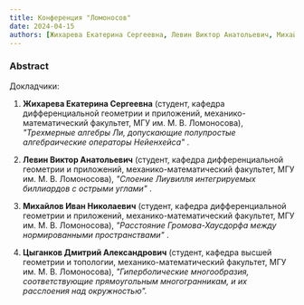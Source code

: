 ```yaml
---
title: Конференция "Ломоносов"
date: 2024-04-15
authors: [Жихарева Екатерина Сергеевна, Левин Виктор Анатольевич, Михайлов Иван Николаевич, Цыганков Дмитрий Александрович]
---
```


### Abstract

Докладчики:

1) **Жихарева Екатерина Сергеевна** (студент, кафедра дифференциальной геометрии и приложений, механико-математический факультет, МГУ им. М. В. Ломоносова), *"Трехмерные алгебры Ли, допускающие полупростые алгебраические операторы Нейенхейса"* .
  
2) **Левин Виктор Анатольевич** (студент, кафедра дифференциальной геометрии и приложений, механико-математический факультет, МГУ им. М. В. Ломоносова), *"Слоение Лиувилля интегрируемых биллиардов с острыми углами"* .

3) **Михайлов Иван Николаевич** (студент, кафедра дифференциальной геометрии и приложений, механико-математический факультет, МГУ им. М. В. Ломоносова), *"Расстояние Громова-Хаусдорфа между нормированными пространствами"* .
  
4) **Цыганков Дмитрий Александрович** (студент, кафедра высшей геометрии и топологии, механико-математический факультет, МГУ им. М. В. Ломоносова), *"Гиперболические многообразия, соответствующие прямоугольным многогранникам, и их расслоения над окружностью".*



